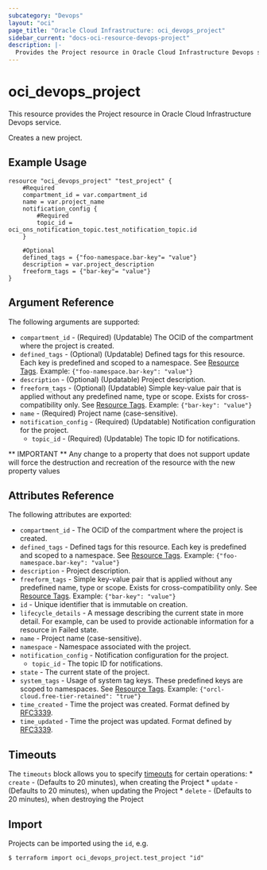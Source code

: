 ```yaml
---
subcategory: "Devops"
layout: "oci"
page_title: "Oracle Cloud Infrastructure: oci_devops_project"
sidebar_current: "docs-oci-resource-devops-project"
description: |-
  Provides the Project resource in Oracle Cloud Infrastructure Devops service
---
```


# oci_devops_project
This resource provides the Project resource in Oracle Cloud Infrastructure Devops service.

Creates a new project.

## Example Usage

```hcl
resource "oci_devops_project" "test_project" {
	#Required
	compartment_id = var.compartment_id
	name = var.project_name
	notification_config {
		#Required
		topic_id = oci_ons_notification_topic.test_notification_topic.id
	}

	#Optional
	defined_tags = {"foo-namespace.bar-key"= "value"}
	description = var.project_description
	freeform_tags = {"bar-key"= "value"}
}
```

## Argument Reference

The following arguments are supported:

* `compartment_id` - (Required) (Updatable) The OCID of the compartment where the project is created.
* `defined_tags` - (Optional) (Updatable) Defined tags for this resource. Each key is predefined and scoped to a namespace. See [Resource Tags](https://docs.cloud.oracle.com/iaas/Content/General/Concepts/resourcetags.htm). Example: `{"foo-namespace.bar-key": "value"}`
* `description` - (Optional) (Updatable) Project description.
* `freeform_tags` - (Optional) (Updatable) Simple key-value pair that is applied without any predefined name, type or scope. Exists for cross-compatibility only.  See [Resource Tags](https://docs.cloud.oracle.com/iaas/Content/General/Concepts/resourcetags.htm). Example: `{"bar-key": "value"}`
* `name` - (Required) Project name (case-sensitive).
* `notification_config` - (Required) (Updatable) Notification configuration for the project.
	* `topic_id` - (Required) (Updatable) The topic ID for notifications.


** IMPORTANT **
Any change to a property that does not support update will force the destruction and recreation of the resource with the new property values

## Attributes Reference

The following attributes are exported:

* `compartment_id` - The OCID of the compartment where the project is created.
* `defined_tags` - Defined tags for this resource. Each key is predefined and scoped to a namespace. See [Resource Tags](https://docs.cloud.oracle.com/iaas/Content/General/Concepts/resourcetags.htm). Example: `{"foo-namespace.bar-key": "value"}`
* `description` - Project description.
* `freeform_tags` - Simple key-value pair that is applied without any predefined name, type or scope. Exists for cross-compatibility only.  See [Resource Tags](https://docs.cloud.oracle.com/iaas/Content/General/Concepts/resourcetags.htm). Example: `{"bar-key": "value"}`
* `id` - Unique identifier that is immutable on creation.
* `lifecycle_details` - A message describing the current state in more detail. For example, can be used to provide actionable information for a resource in Failed state.
* `name` - Project name (case-sensitive).
* `namespace` - Namespace associated with the project.
* `notification_config` - Notification configuration for the project.
	* `topic_id` - The topic ID for notifications.
* `state` - The current state of the project.
* `system_tags` - Usage of system tag keys. These predefined keys are scoped to namespaces. See [Resource Tags](https://docs.cloud.oracle.com/iaas/Content/General/Concepts/resourcetags.htm). Example: `{"orcl-cloud.free-tier-retained": "true"}`
* `time_created` - Time the project was created. Format defined by [RFC3339](https://datatracker.ietf.org/doc/html/rfc3339).
* `time_updated` - Time the project was updated. Format defined by [RFC3339](https://datatracker.ietf.org/doc/html/rfc3339).

## Timeouts

The `timeouts` block allows you to specify [timeouts](https://registry.terraform.io/providers/oracle/oci/latest/docs/guides/changing_timeouts) for certain operations:
	* `create` - (Defaults to 20 minutes), when creating the Project
	* `update` - (Defaults to 20 minutes), when updating the Project
	* `delete` - (Defaults to 20 minutes), when destroying the Project

## Import

Projects can be imported using the `id`, e.g.

```
$ terraform import oci_devops_project.test_project "id"
```

